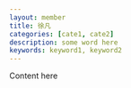 ```yaml
---
layout: member
title: 徐凡
categories: [cate1, cate2]
description: some word here
keywords: keyword1, keyword2
---
```


Content here
